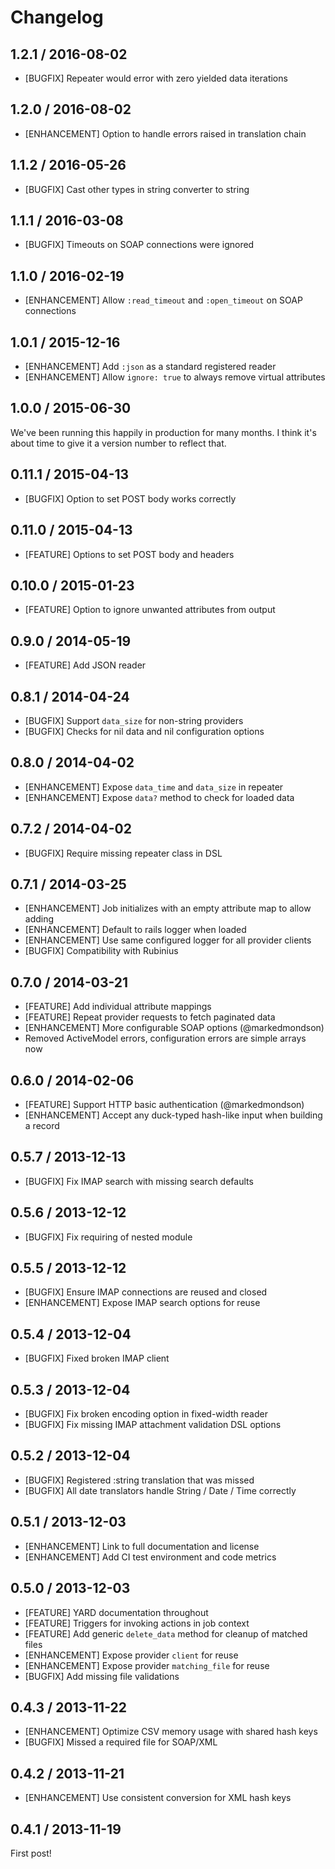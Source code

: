 # Changelog

## 1.2.1 / 2016-08-02

* [BUGFIX]      Repeater would error with zero yielded data iterations

## 1.2.0 / 2016-08-02

* [ENHANCEMENT] Option to handle errors raised in translation chain

## 1.1.2 / 2016-05-26

* [BUGFIX]      Cast other types in string converter to string

## 1.1.1 / 2016-03-08

* [BUGFIX]      Timeouts on SOAP connections were ignored

## 1.1.0 / 2016-02-19

* [ENHANCEMENT] Allow `:read_timeout` and `:open_timeout` on SOAP connections

## 1.0.1 / 2015-12-16

* [ENHANCEMENT] Add `:json` as a standard registered reader
* [ENHANCEMENT] Allow `ignore: true` to always remove virtual attributes

## 1.0.0 / 2015-06-30

We've been running this happily in production for many months. I think it's
about time to give it a version number to reflect that.

## 0.11.1 / 2015-04-13

* [BUGFIX]      Option to set POST body works correctly

## 0.11.0 / 2015-04-13

* [FEATURE]     Options to set POST body and headers

## 0.10.0 / 2015-01-23

* [FEATURE]     Option to ignore unwanted attributes from output

## 0.9.0 / 2014-05-19

* [FEATURE]     Add JSON reader

## 0.8.1 / 2014-04-24

* [BUGFIX]      Support `data_size` for non-string providers
* [BUGFIX]      Checks for nil data and nil configuration options

## 0.8.0 / 2014-04-02

* [ENHANCEMENT] Expose `data_time` and `data_size` in repeater
* [ENHANCEMENT] Expose `data?` method to check for loaded data

## 0.7.2 / 2014-04-02

* [BUGFIX]      Require missing repeater class in DSL

## 0.7.1 / 2014-03-25

* [ENHANCEMENT] Job initializes with an empty attribute map to allow adding
* [ENHANCEMENT] Default to rails logger when loaded
* [ENHANCEMENT] Use same configured logger for all provider clients
* [BUGFIX]      Compatibility with Rubinius

## 0.7.0 / 2014-03-21

* [FEATURE]     Add individual attribute mappings
* [FEATURE]     Repeat provider requests to fetch paginated data
* [ENHANCEMENT] More configurable SOAP options (@markedmondson)
* Removed ActiveModel errors, configuration errors are simple arrays now

## 0.6.0 / 2014-02-06

* [FEATURE]     Support HTTP basic authentication (@markedmondson)
* [ENHANCEMENT] Accept any duck-typed hash-like input when building a record

## 0.5.7 / 2013-12-13

* [BUGFIX]      Fix IMAP search with missing search defaults

## 0.5.6 / 2013-12-12

* [BUGFIX]      Fix requiring of nested module

## 0.5.5 / 2013-12-12

* [BUGFIX]      Ensure IMAP connections are reused and closed
* [ENHANCEMENT] Expose IMAP search options for reuse

## 0.5.4 / 2013-12-04

* [BUGFIX]      Fixed broken IMAP client

## 0.5.3 / 2013-12-04

* [BUGFIX]      Fix broken encoding option in fixed-width reader
* [BUGFIX]      Fix missing IMAP attachment validation DSL options

## 0.5.2 / 2013-12-04

* [BUGFIX]      Registered :string translation that was missed
* [BUGFIX]      All date translators handle String / Date / Time correctly

## 0.5.1 / 2013-12-03

* [ENHANCEMENT] Link to full documentation and license
* [ENHANCEMENT] Add CI test environment and code metrics

## 0.5.0 / 2013-12-03

* [FEATURE]     YARD documentation throughout
* [FEATURE]     Triggers for invoking actions in job context
* [FEATURE]     Add generic `delete_data` method for cleanup of matched files
* [ENHANCEMENT] Expose provider `client` for reuse
* [ENHANCEMENT] Expose provider `matching_file` for reuse
* [BUGFIX]      Add missing file validations

## 0.4.3 / 2013-11-22

* [ENHANCEMENT] Optimize CSV memory usage with shared hash keys
* [BUGFIX]      Missed a required file for SOAP/XML

## 0.4.2 / 2013-11-21

* [ENHANCEMENT] Use consistent conversion for XML hash keys

## 0.4.1 / 2013-11-19

First post!
